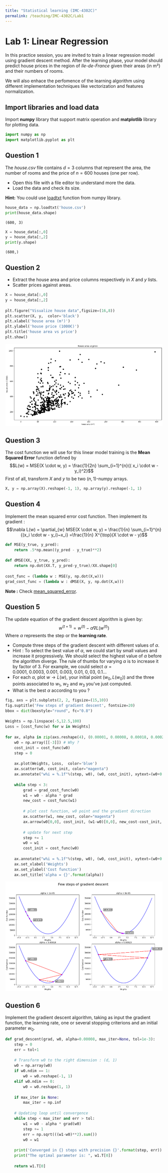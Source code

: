 ```yaml
---
title: "Statistical learning (IMC-4302C)"
permalink: /teaching/IMC-4302C/Lab1
---
```


# Lab 1: Linear Regression

In this practice session, you are invited to train a linear regression model using gradient descent method. After the learning phase, your model should predict house prices in the region of _Ile-de-France_ given their areas (in m²) and their numbers of rooms.

We will also enhace the perfomence of the learning algorithm using different implementation techniques like vectorization and features normalization.

## Import libraries and load data
Import **numpy** library that support matrix operation and **matplotlib** library for plotting data.  


```python
import numpy as np
import matplotlib.pyplot as plt
```

## Question 1

The _house.csv_ file contains $d=3$ columns that represent the area, the number of rooms and the price of $n=600$ houses (one per row). 

- Open this file with a file editor to understand more the data. 
- Load the data and check its size.

**Hint:** You could use [loadtxt](https://docs.scipy.org/doc/numpy-1.13.0/reference/generated/numpy.loadtxt.html) function from numpy library.


```python
house_data = np.loadtxt('house.csv') 
print(house_data.shape)
```

    (600, 3)



```python
X = house_data[:,0]
y = house_data[:,2]
print(y.shape)
```

    (600,)


## Question 2
* Extract the house area and price columns respectively in $X$ and $y$ lists.
* Scatter prices against areas.


```python
X = house_data[:,0]
y = house_data[:,2]

plt.figure("Visualize house data",figsize=(16,8))
plt.scatter(X, y,  color='black')
plt.xlabel('house area (m²)')
plt.ylabel('house price (1000€)')
plt.title('house area vs price')
plt.show()
```


![png](output_6_0.png)


## Question 3
The cost function we will use for this linear model training is the **Mean Squared Error** function defined by $$L(w) = MSE(X \cdot w, y) = \frac{1}{2n} \sum_{i=1}^{n}{( x_i \cdot w - y_i)^2}$$
First of all, transform $X$ and $y$ to be two $(n,1)$-numpy arrays.


```python
X, y = np.array(X).reshape(-1, 1), np.array(y).reshape(-1, 1)  
```

## Question 4
Implement the mean squared error cost function. Then implement its gradient : $$\nabla L(w) = \partial_{w} MSE(X \cdot w, y) = \frac{1}{n} \sum_{i=1}^{n}{(x_i \cdot w - y_i)~x_i} =\frac{1}{n} X^{\top}(X \cdot w - y)$$


```python
def MSE(y_true, y_pred):
    return .5*np.mean((y_pred - y_true)**2)

def dMSE(XX, y_true, y_pred):
    return np.dot(XX.T, y_pred-y_true)/XX.shape[0]

cost_func = (lambda w : MSE(y, np.dot(X,w)))
grad_cost_func = (lambda w : dMSE(X, y, np.dot(X,w)))
```

**Note :** Check [mean_squared_error](https://scikit-learn.org/stable/modules/generated/sklearn.metrics.mean_squared_error.html). 

## Question 5
The update equation of the gradient descent algorithm is given by: $$w^{(t+1)}=w^{(t)}-\alpha \nabla L(w^{(t)}) $$
Where $\alpha$ represents the step or the **learning rate**.
* Compute three steps of the gradient descent with different values of $\alpha$.
 * Hint : To select the best value of $\alpha$, we could start by small values and increase it progressively. We should select the highest value of $\alpha$ before the algorithm diverge. The rule of thumbs for varying $\alpha$ is to increase it by factor of 3. For example, we could select $\alpha=0.0001,~0.0003,~0.001,~0.003,~0.01,~0,03,~0.1 \dots$
* For each $\alpha$, plot $w \to L(w)$, your initial point $(w_0, L(w_0))$ and the three points associated to $w_1$, $w_2$ and $w_3$ you've just computed. 
* What is the best $\alpha$ according to you ?


```python
fig, axs = plt.subplots(2, 2, figsize=(15,10))
fig.suptitle('Few steps of gradient descent', fontsize=20)
bbox = dict(boxstyle="round", fc="0.8")

Weights = np.linspace(-5,12.5,100)
Loss = [cost_func(w) for w in Weights]

for ax, alpha in zip(axs.reshape(4), (0.00001, 0.00008, 0.00018, 0.00023)):
    w0 = np.array([[-3]]) # Why ?
    cost_init = cost_func(w0)
    step = 0
    
    ax.plot(Weights, Loss,  color='blue')
    ax.scatter(w0, cost_init, color="magenta")
    ax.annotate("w%i = %.1f"%(step, w0), (w0, cost_init), xytext=(w0+0.8, 1.051*cost_init), bbox=bbox)

    while step < 3:
        grad = grad_cost_func(w0)
        w1 = w0 - alpha * grad 
        new_cost = cost_func(w1)

        # plot cost function, w0 point and the gradient direction
        ax.scatter(w1, new_cost, color="magenta")
        ax.arrow(w0[0,0], cost_init, (w1-w0)[0,0], new_cost-cost_init, color='red') # Why [0,0] ?
        
        # update for next step
        step += 1
        w0 = w1
        cost_init = cost_func(w0)
        
    ax.annotate("w%i = %.1f"%(step, w0), (w0, cost_init), xytext=(w0+0.8, 1.051*cost_init), bbox=bbox)
    ax.set_xlabel('Weights')
    ax.set_ylabel('Cost function')
    ax.set_title('alpha = {}'.format(alpha))
```


![png](output_13_0.png)


## Question 6

Implement the gradient descent algorithm, taking as input the gradient function, the learning rate, one or several stopping criterions and an initial parameter $w_0$.


```python
def grad_descent(grad, w0, alpha=0.00008, max_iter=None, tol=1e-3):
    step = 0
    err = tol+1
    
    # Transform w0 to the right dimension : (d, 1)
    w0 = np.array(w0)
    if w0.ndim == 1:
        w0 = w0.reshape(-1, 1)
    elif w0.ndim == 0:
        w0 = w0.reshape(1, 1)
        
    if max_iter is None:
        max_iter = np.inf

    # Updating loop until convergence
    while step < max_iter and err > tol:
        w1 = w0 - alpha * grad(w0)
        step += 1
        err = np.sqrt(((w1-w0)**2).sum())
        w0 = w1

    print('Converged in {} steps with precision {}'.format(step, err))
    print("The optimal parameter is: ", w1.T[0])

    return w1.T[0]
```
